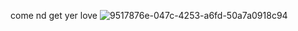 come nd get yer love ![9517876e-047c-4253-a6fd-50a7a0918c94](https://github.com/user-attachments/assets/94fb5b0e-bec9-4d2b-918f-918202cf11e7)







